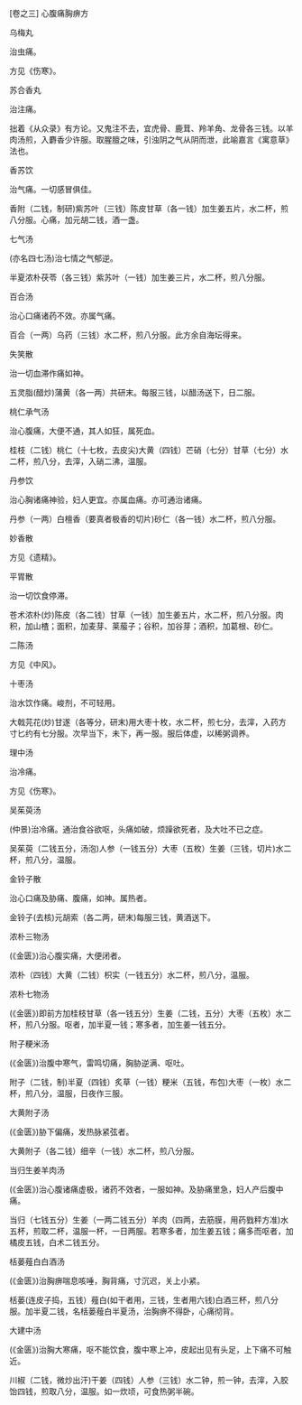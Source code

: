 [卷之三] 心腹痛胸痹方

乌梅丸

治虫痛。

方见《伤寒》。

苏合香丸

治注痛。

拙着《从众录》有方论。又鬼注不去，宜虎骨、鹿茸、羚羊角、龙骨各三钱。以羊肉汤煎，入麝香少许服。取腥膻之味，引浊阴之气从阴而泄，此喻嘉言《寓意草》法也。

香苏饮

治气痛。一切感冒俱佳。

香附（二钱，制研)紫苏叶（三钱）陈皮甘草（各一钱）加生姜五片，水二杯，煎八分服。心痛，加元胡二钱，酒一盏。

七气汤

(亦名四七汤)治七情之气郁逆。

半夏浓朴茯苓（各三钱）紫苏叶（一钱）加生姜三片，水二杯，煎八分服。

百合汤

治心口痛诸药不效。亦属气痛。

百合（一两）乌药（三钱）水二杯，煎八分服。此方余自海坛得来。

失笑散

治一切血滞作痛如神。

五灵脂(醋炒)蒲黄（各一两）共研末。每服三钱，以醋汤送下，日二服。

桃仁承气汤

治心腹痛，大便不通，其人如狂，属死血。

桂枝（二钱）桃仁（十七枚，去皮尖)大黄（四钱）芒硝（七分）甘草（七分）水二杯，煎八分，去滓，入硝二沸，温服。

丹参饮

治心胸诸痛神验，妇人更宜。亦属血痛。亦可通治诸痛。

丹参（一两）白檀香（要真者极香的切片)砂仁（各一钱）水二杯，煎八分服。

妙香散

方见《遗精》。

平胃散

治一切饮食停滞。

苍术浓朴(炒)陈皮（各二钱）甘草（一钱）加生姜五片，水二杯，煎八分服。肉积，加山楂；面积，加麦芽、莱菔子；谷积，加谷芽；酒积，加葛根、砂仁。

二陈汤

方见《中风》。

十枣汤

治水饮作痛。峻剂，不可轻用。

大戟芫花(炒)甘遂（各等分，研末)用大枣十枚，水二杯，煎七分，去滓，入药方寸匕约有七分服。次早当下，未下，再一服。服后体虚，以稀粥调养。

理中汤

治冷痛。

方见《伤寒》。

吴茱萸汤

(仲景)治冷痛。通治食谷欲呕，头痛如破，烦躁欲死者，及大吐不已之症。

吴茱萸（二钱五分，汤泡)人参（一钱五分）大枣（五枚）生姜（三钱，切片)水二杯，煎八分，温服。

金铃子散

治心口痛及胁痛、腹痛，如神。属热者。

金铃子(去核)元胡索（各二两，研末)每服三钱，黄酒送下。

浓朴三物汤

(《金匮》)治心腹实痛，大便闭者。

浓朴（四钱）大黄（二钱）枳实（一钱五分）水二杯，煎八分，温服。

浓朴七物汤

(《金匮》)即前方加桂枝甘草（各一钱五分）生姜（二钱，五分）大枣（五枚）水二杯，煎八分服。呕者，加半夏一钱；寒多者，加生姜一钱五分。

附子粳米汤

(《金匮》)治腹中寒气，雷鸣切痛，胸胁逆满、呕吐。

附子（二钱，制)半夏（四钱）炙草（一钱）粳米（五钱，布包)大枣（一枚）水二杯，煎八分，温服，日夜作三服。

大黄附子汤

(《金匮》)胁下偏痛，发热脉紧弦者。

大黄附子（各二钱）细辛（一钱）水二杯，煎八分服。

当归生姜羊肉汤

(《金匮》)治心腹诸痛虚极，诸药不效者，一服如神。及胁痛里急，妇人产后腹中痛。

当归（七钱五分）生姜（一两二钱五分）羊肉（四两，去筋膜，用药戥秤方准)水五杯，煎取二杯，温服一杯，一日两服。若寒多者，加生姜五钱；痛多而呕者，加橘皮五钱，白术二钱五分。

栝蒌薤白白酒汤

(《金匮》)治胸痹喘息咳唾，胸背痛，寸沉迟，关上小紧。

栝蒌(连皮子捣，五钱）薤白(如干者用，三钱，生者用六钱)白酒三杯，煎八分服。加半夏二钱，名栝蒌薤白半夏汤，治胸痹不得卧，心痛彻背。

大建中汤

(《金匮》)治胸大寒痛，呕不能饮食，腹中寒上冲，皮起出见有头足，上下痛不可触近。

川椒（二钱，微炒出汗)干姜（四钱）人参（三钱）水二钟，煎一钟，去滓，入胶饴四钱，煎取八分，温服。如一炊顷，可食热粥半碗。


